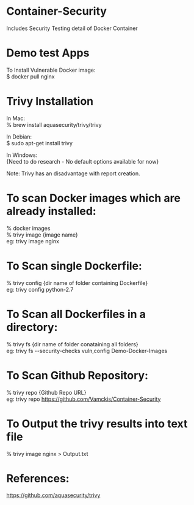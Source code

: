 # Container-Security
Includes Security Testing detail of Docker Container

# Demo test Apps
To Install Vulnerable Docker image: <br/>
$ docker pull nginx

# Trivy Installation 
In Mac: <br/>
% brew install aquasecurity/trivy/trivy

In Debian: <br/>
$ sudo apt-get install trivy

In Windows: <br/>
{Need to do research - No default options available for now} <br/>

Note: Trivy has an disadvantage with report creation.

# To scan Docker images which are already installed:
% docker images<br/>
% trivy image {image name} <br/>
eg: trivy image nginx

# To Scan single Dockerfile:
% trivy config {dir name of folder containing Dockerfile} <br/>
eg: trivy config python-2.7

# To Scan all Dockerfiles in a directory:
% trivy fs {dir name of folder conataining all folders} <br/>
eg: trivy fs --security-checks vuln,config Demo-Docker-Images

# To Scan Github Repository:
% trivy repo {Github Repo URL} <br/>
eg: trivy repo https://github.com/Vamckis/Container-Security

# To Output the trivy results into text file
% trivy image nginx > Output.txt

# References:
https://github.com/aquasecurity/trivy
